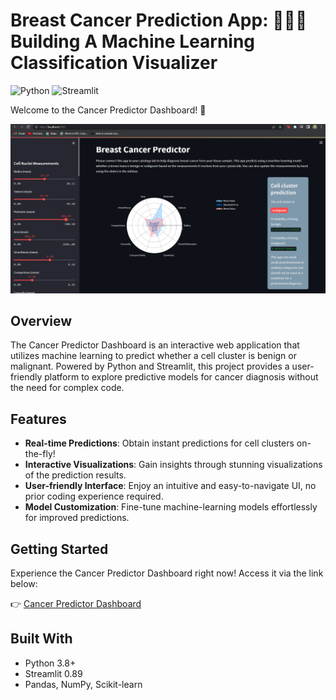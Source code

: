 <!-- Add an eye-catching project banner or logo here -->

# Breast Cancer Prediction App: 👩‍⚕️🔬 Building A Machine Learning Classification Visualizer

![Python](https://img.shields.io/badge/Python-3.8%2B-blue)
![Streamlit](https://img.shields.io/badge/Streamlit-0.89-brightgreen)

Welcome to the Cancer Predictor Dashboard! 🚀

![Breast Cancer Prediction App](https://github.com/pvashish/StreamML-Dashboard/blob/main/cancer.PNG)

## Overview

The Cancer Predictor Dashboard is an interactive web application that utilizes machine learning to predict whether a cell cluster is benign or malignant. Powered by Python and Streamlit, this project provides a user-friendly platform to explore predictive models for cancer diagnosis without the need for complex code.

## Features

- **Real-time Predictions**: Obtain instant predictions for cell clusters on-the-fly!
- **Interactive Visualizations**: Gain insights through stunning visualizations of the prediction results.
- **User-friendly Interface**: Enjoy an intuitive and easy-to-navigate UI, no prior coding experience required.
- **Model Customization**: Fine-tune machine-learning models effortlessly for improved predictions.


## Getting Started

Experience the Cancer Predictor Dashboard right now! Access it via the link below:

👉 [Cancer Predictor Dashboard](https://cancer-predictor-dashboard-by-pranavi.streamlit.app/)


## Built With

- Python 3.8+
- Streamlit 0.89
- Pandas, NumPy, Scikit-learn
